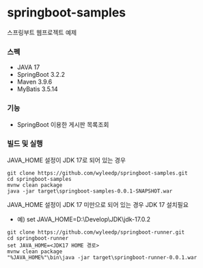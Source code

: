 # springboot-samples
스프링부트 웹프로젝트 예제

### 스펙
* JAVA 17
* SpringBoot 3.2.2
* Maven 3.9.6
* MyBatis 3.5.14

### 기능
* SpringBoot 이용한 게시판 목록조회

### 빌드 및 실행
JAVA_HOME 설정이 JDK 17로 되어 있는 경우

```shell
git clone https://github.com/wyleedp/springboot-samples.git
cd springboot-samples
mvnw clean package
java -jar target\springboot-samples-0.0.1-SNAPSHOT.war
```

JAVA_HOME 설정이 JDK 17 미만으로 되어 있는 경우 JDK 17 설치필요
  * 예) set JAVA_HOME=D:\Develop\JDK\jdk-17.0.2

```shell
git clone https://github.com/wyleedp/springboot-runner.git
cd springboot-runner
set JAVA_HOME=<JDK17 HOME 경로>
mvnw clean package
"%JAVA_HOME%"\bin\java -jar target\springboot-runner-0.0.1.war
```
